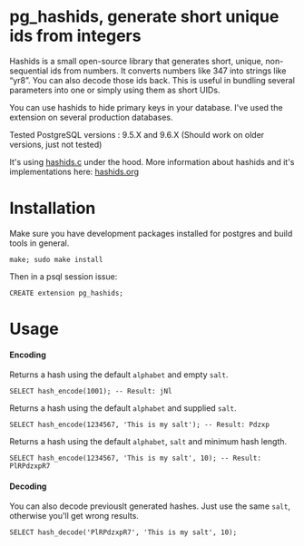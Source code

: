 pg_hashids, generate short unique ids from integers
=========================================

Hashids is a small open-source library that generates short, unique, non-sequential ids from numbers.
It converts numbers like 347 into strings like “yr8”.
You can also decode those ids back. This is useful in bundling several parameters into one or simply using them as short UIDs.

You can use hashids to hide primary keys in your database. I've used the extension on several production databases. 

Tested PostgreSQL versions : 9.5.X and 9.6.X (Should work on older versions, just not tested)

It's using [hashids.c](https://github.com/tzvetkoff/hashids.c) under the hood. More information about hashids and it's implementations here: [hashids.org](http://hashids.org)

Installation
============

Make sure you have development packages installed for postgres and
build tools in general.

    make; sudo make install

Then in a psql session issue:

    CREATE extension pg_hashids;


Usage
============
#### Encoding
Returns a hash using the default `alphabet` and empty `salt`.

	SELECT hash_encode(1001); -- Result: jNl

Returns a hash using the default `alphabet` and supplied `salt`.

	SELECT hash_encode(1234567, 'This is my salt'); -- Result: Pdzxp

Returns a hash using the default `alphabet`, `salt` and minimum hash length.
	
	SELECT hash_encode(1234567, 'This is my salt', 10); -- Result: PlRPdzxpR7

#### Decoding
You can also decode previouslt generated hashes. Just use the same `salt`, otherwise you'll get wrong results.

	SELECT hash_decode('PlRPdzxpR7', 'This is my salt', 10);


